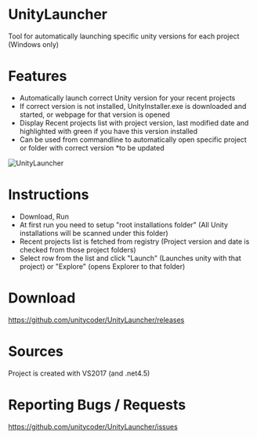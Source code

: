 # UnityLauncher

Tool for automatically launching specific unity versions for each project (Windows only)

# Features
- Automatically launch correct Unity version for your recent projects
- If correct version is not installed, UnityInstaller.exe is downloaded and started, or webpage for that version is opened
- Display Recent projects list with project version, last modified date and highlighted with green if you have this version installed
- Can be used from commandline to automatically open specific project or folder with correct version *to be updated

![UnityLauncher](https://user-images.githubusercontent.com/5438317/29217186-8b059f5c-7ee3-11e7-9cd4-0280e4b78dc4.jpg "UnityLauncher")

# Instructions
- Download, Run
- At first run you need to setup "root installations folder" (All Unity installations will be scanned under this folder)
- Recent projects list is fetched from registry (Project version and date is checked from those project folders)
- Select row from the list and click "Launch" (Launches unity with that project) or "Explore" (opens Explorer to that folder)

# Download
https://github.com/unitycoder/UnityLauncher/releases

# Sources
Project is created with VS2017 (and .net4.5)

# Reporting Bugs / Requests
https://github.com/unitycoder/UnityLauncher/issues
